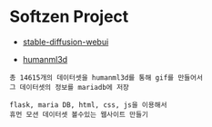 # Softzen Project

- [stable-diffusion-webui](https://github.com/AUTOMATIC1111/stable-diffusion-webui)

- [humanml3d](https://github.com/EricGuo5513/HumanML3D)
```
총 14615개의 데이터셋을 humanml3d를 통해 gif를 만들어서
그 데이터셋의 정보를 mariadb에 저장

flask, maria DB, html, css, js을 이용해서
휴먼 모션 데이터셋 볼수있는 웹사이트 만들기

```


